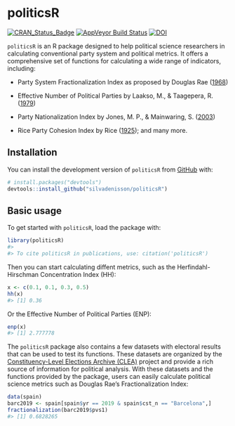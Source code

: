 
<!-- README.md is generated from README.Rmd. Please edit that file -->

# politicsR

<!-- badges: start -->

[![CRAN_Status_Badge](http://www.r-pkg.org/badges/version/politicsR)](https://cran.r-project.org/package=politicsR)
[![AppVeyor Build
Status](https://ci.appveyor.com/api/projects/status/3xp80q2vnwfxwhif/branch/main?svg=true)](https://ci.appveyor.com/project/silvadenisson/politicsr/branch/main)
[![DOI](https://zenodo.org/badge/57716660.svg)](https://zenodo.org/badge/latestdoi/7716660)
<!-- badges: end -->

`politicsR` is an R package designed to help political science
researchers in calculating conventional party system and political
metrics. It offers a comprehensive set of functions for calculating a
wide range of indicators, including:

-   Party System Fractionalization Index as proposed by Douglas Rae
    ([1968](https://journals.sagepub.com/doi/abs/10.1177/001041406800100305?journalCode=cpsa))

-   Effective Number of Political Parties by Laakso, M., & Taagepera, R.
    ([1979](https://journals.sagepub.com/doi/abs/10.1177/001041407901200101?journalCode=cpsa))

-   Party Nationalization Index by Jones, M. P., & Mainwaring, S.
    ([2003](https://journals.sagepub.com/doi/abs/10.1177/13540688030092002?journalCode=ppqa))

-   Rice Party Cohesion Index by Rice
    ([1925](https://www.jstor.org/stable/2142407)); and many more.

## Installation

You can install the development version of `politicsR` from
[GitHub](https://github.com/) with:

``` r
# install.packages("devtools")
devtools::install_github("silvadenisson/politicsR")
```

## Basic usage

To get started with `politicsR`, load the package with:

``` r
library(politicsR)
#> 
#> To cite politicsR in publications, use: citation('politicsR')
```

Then you can start calculating diffent metrics, such as the
Herfindahl-Hirschman Concentration Index (HH):

``` r
x <- c(0.1, 0.1, 0.3, 0.5)
hh(x)
#> [1] 0.36
```

Or the Effective Number of Political Parties (ENP):

``` r
enp(x)
#> [1] 2.777778
```

The `politicsR` package also contains a few datasets with electoral
results that can be used to test its functions. These datasets are
organized by the [Constituency-Level Elections Archive
(CLEA)](https://electiondataarchive.org/) project and provide a rich
source of information for political analysis. With these datasets and
the functions provided by the package, users can easily calculate
political science metrics such as Douglas Rae’s Fractionalization Index:

``` r
data(spain)
barc2019 <- spain[spain$yr == 2019 & spain$cst_n == "Barcelona",]
fractionalization(barc2019$pvs1)
#> [1] 0.6828265
```
